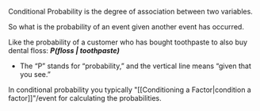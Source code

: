Conditional Probability is the degree of association between two variables. 

So what is the probability of an event given another event has occurred.

Like the probability of  a customer who has bought toothpaste to also buy dental floss: 
***P(floss | toothpaste)***
- The “P” stands for “probability,” and the vertical line means “given that you see.”


In conditional probability you typically "[[Conditioning a Factor|condition a factor]]"/event for calculating the probabilities. 

